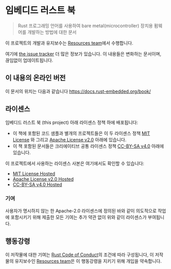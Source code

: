 # 임베디드 러스트 북

> Rust 프로그래밍 언어를 사용하여 bare metal(microcontroller) 장치용 펌웨어를 개발하는 방법에 대한 문서

이 프로젝트의 개발과 유지보수는 [Resources team][team]에서 수행합니다.

여기에 [the issue tracker] 더 많은 정보가 있습니다. 이 내용들은 변화하는 문서이며, 끊임없이 업데이트됩니다.

[the issue tracker]: https://github.com/rust-embedded/book/issues

## 이 내용의 온라인 버전

이 문서의 위치는 다음과 같습니다 https://docs.rust-embedded.org/book/

## 라이센스

임베디드 러스트 북 (this project) 아래 라이센스 정책 하에 배포됩니다:

- 이 책에 포함된 코드 샘플과 별개의 프로젝트들은 이 두 라이센스 정책 [MIT License] 와 그리고 [Apache License v2.0] 아래에 있습니다.
- 이 책 포함된 문서들은 크리에이티브 공통 라이센스 정책 [CC-BY-SA v4.0] 아래에 있습니다.

이 프로젝트에서 사용하는 라이센스 사본은 여기에서도 확인할 수 있습니다:

- [MIT License Hosted]
- [Apache License v2.0 Hosted]
- [CC-BY-SA v4.0 Hosted]

[MIT License]: ./LICENSE-MIT
[Apache License v2.0]: ./LICENSE-APACHE
[CC-BY-SA v4.0]: ./LICENSE-CC-BY-SA
[MIT License Hosted]: https://opensource.org/licenses/MIT
[Apache License v2.0 Hosted]: http://www.apache.org/licenses/LICENSE-2.0
[CC-BY-SA v4.0 Hosted]: https://creativecommons.org/licenses/by-sa/4.0/legalcode

### 기여

사용자가 명시하지 않는 한 Apache-2.0 라이센스에 정의된 바와 같이 의도적으로 작업에 포함시키기 위해 제출한 모든 기여는 추가 약관 없이 위와 같이 라이센스가 부여됩니다.

## 행동강령

이 저작물에 대한 기여는 [Rust Code of Conduct][CoC]의 조건에 따라 구성됩니다,
이 저작물의 유지보수인 [Resources team][team]은 이 행동강령을 지키기 위해 개입을 약속합니다.

[CoC]: CODE_OF_CONDUCT.md
[team]: https://github.com/rust-embedded/wg#the-resources-team
